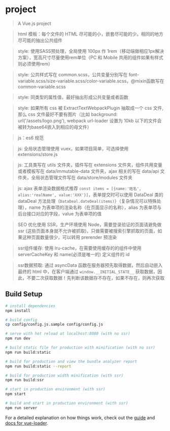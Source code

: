 # project

> A Vue.js project

> html 模板：每个文件的 HTML 尽可能的小，嵌套尽可能的少。相同的地方尽可能的抽出公共组件

> style: 使用SASS预处理，全局使用 100px 作 1rem（移动端做相应1px解决方案），宽高尺寸尽量使用rem单位（PC 和 Mobile 共用的组件如果有样式则必须使用rem）

> style: 公共样式写在 common.scss，公共变量分别写在 font-variable.scss/size-variable.scss/color-variable.scss，@mixin函数写在 common-variable.scss

> style: 同类型的属性值，最好抽出形成公共变量或者函数

> style: 如果所有 css 被 ExtractTextWebpackPlugin 抽取成一个 css 文件, 那么 css 文件最好不要有图片（比如 background: url('/assets/logo.png'), webpack url-loader 设置为 10kb 以下的文件会被转为base64嵌入到相应的母文件）

> js：es6 规范

> js: 全局状态管理使用 vuex，如果项目简单，可选择使用 extensions/store.js

> js: 工具类写在 utils 文件夹，插件写在 extensions 文件夹，组件共用变量或者模板写在 data/immutable-data 文件夹，ajax 相关的写在 data/api 文件夹，全局状态管理文件写在 data/store/modules 文件夹

> js: ajax 表单渲染数据格式推荐 `const items = [{name:'姓名', alias:'realName', value:'XXX'}]`，表单提交时可以使用 DataDeal 类的 dataDeal 方法处理（`DataDeal.dateDeal(items)`）（复杂情况可以特殊处理），name 为表单项的渲染名称（在页面显示的名称），alias 为表单项与后台接口对应的字段，value 为表单项的值 

> SEO 优化使用 SSR，生产环境使用 Node，需要登录验证的页面请避免做 ssr (这些页面本身就不允许被抓取)，只做需要被搜索引擎抓取的页面，如果这种页面数量很少，可以转用 prerender 预渲染

> ssr组件缓存: 使用 lru-cache，在需要使用缓存的的组件中使用 serverCacheKey 和 name(必须是唯一的) 定义组件的 id

> ssr数据预取: 通过 asyncData 函数在服务器预先取得数据，然后自动嵌入最终的 html 中，在客户端通过 `window.__INITIAL_STATE__` 获取数据，因此，不要二次获取数据！先判断该数据存不存在，如果不存在，则再次获取

## Build Setup

``` bash
# install dependencies
npm install

# build config
cp config/config.js.sample config/config.js

# serve with hot reload at localhost:8080 (with no ssr)
npm run dev

# build static file for production with minification (with no ssr)
npm run build:static

# build for production and view the bundle analyzer report
npm run build:static --report

# build for production width minification (with ssr)
npm run build:ssr

# start in production environment (with ssr)
npm start

# build and start in production environment (with ssr)
npm run server
```

For a detailed explanation on how things work, check out the [guide](http://vuejs-templates.github.io/webpack/) and [docs for vue-loader](http://vuejs.github.io/vue-loader).
